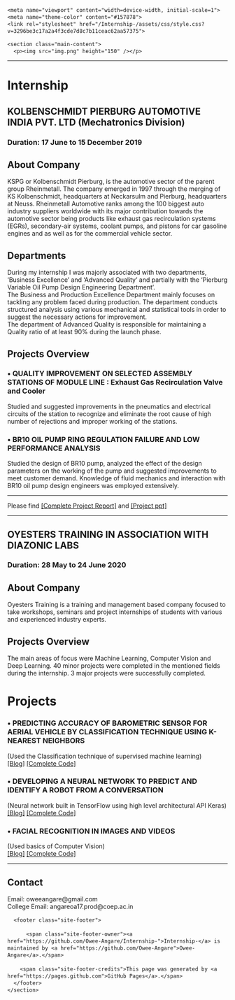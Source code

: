 <!DOCTYPE html>
<html lang="en-US">
  <head>
    <meta charset="UTF-8">

<!-- Begin Jekyll SEO tag v2.6.1 -->
<title>Internship-</title>
<meta name="generator" content="Jekyll v3.8.7" />
<meta property="og:title" content="Internship-" />
<meta property="og:locale" content="en_US" />
<link rel="canonical" href="https://owee-angare.github.io/Internship-/" />
<meta property="og:url" content="https://owee-angare.github.io/Internship-/" />
<meta property="og:site_name" content="Internship-" />
<script type="application/ld+json">
{"@type":"WebSite","headline":"Internship-","url":"https://owee-angare.github.io/Internship-/","name":"Internship-","@context":"https://schema.org"}</script>
<!-- End Jekyll SEO tag -->

    <meta name="viewport" content="width=device-width, initial-scale=1">
    <meta name="theme-color" content="#157878">
    <link rel="stylesheet" href="/Internship-/assets/css/style.css?v=3296be3c17a2a4f3cde7d8c7b11ceac62aa57375">
  </head>
  <body>
    

    <section class="main-content">
      <p><img src="img.png" height="150" /></p>

<hr />

<h1 id="internship">Internship</h1>

<h2 id="kolbenschmidt-pierburg-automotive-india-pvt-ltd-mechatronics-division">KOLBENSCHMIDT PIERBURG AUTOMOTIVE INDIA PVT. LTD (Mechatronics Division)</h2>
<h3 id="duration-17-june-to-15-december-2019">Duration: 17 June to 15 December 2019</h3>

<h2 id="about-company">About Company</h2>
<p>KSPG or Kolbenschmidt Pierburg, is the automotive sector of the parent group Rheinmetall. The company emerged in 1997 through the merging of KS Kolbenschmidt, headquarters at Neckarsulm and Pierburg, headquarters at Neuss. Rheinmetall Automotive ranks among the 100 biggest auto industry suppliers worldwide with its major contribution towards the automotive sector being products like exhaust gas recirculation systems (EGRs), secondary-air systems, coolant pumps, and pistons for car gasoline engines and as well as for the commercial vehicle sector.</p>

<h2 id="departments">Departments</h2>
<p>During my internship I was majorly associated with two departments, ‘Business Excellence’ and ‘Advanced Quality’ and partially with the ‘Pierburg Variable Oil Pump Design Engineering Department’.<br /> The Business and Production Excellence Department mainly focuses on tackling any problem faced during production. The department conducts structured analysis using various mechanical and statistical tools in order to suggest the necessary actions for improvement.<br /> The department of Advanced Quality is responsible for maintaining a Quality ratio of at least 90% during the launch phase.</p>

<h2 id="projects-overview">Projects Overview</h2>
<h3 id="-quality-improvement-on-selected-assembly-stations-of-module-line--exhaust-gas-recirculation-valve-and-cooler">•	QUALITY IMPROVEMENT ON SELECTED ASSEMBLY STATIONS OF MODULE LINE : Exhaust Gas Recirculation Valve and Cooler</h3>
<p>Studied and suggested improvements in the pneumatics and electrical circuits of the station to recognize      and eliminate the root cause of high number of rejections and improper working of the stations.</p>
<h3 id="-br10-oil-pump-ring-regulation-failure-and-low-performance-analysis">•	BR10 OIL PUMP RING REGULATION FAILURE AND LOW PERFORMANCE ANALYSIS</h3>
<p>Studied the design of BR10 pump, analyzed the effect of the design parameters on the working of the pump and suggested improvements to meet customer demand. Knowledge of fluid mechanics and interaction with BR10 oil pump design engineers was employed extensively.<br />
<hr>

<p>Please find <a href="https://drive.google.com/file/d/1mQa6OMkkujf973utYmqi5490LfmVCcyZ/view?usp=sharing">[Complete Project Report]</a> and <a href="https://drive.google.com/file/d/1SUV6qGgnnw0qUNwmbBcivIuPKrVavbCA/view?usp=sharing">[Project ppt]</a> 
<hr>

<h2 id="oyesters-training-in-association-with-diazonic-labs">OYESTERS TRAINING IN ASSOCIATION WITH DIAZONIC LABS</h2>
<h3 id="duration-28-may-to-24-june-2020">Duration: 28 May to 24 June 2020</h3>

<h2 id="about-company-1">About Company</h2>
<p>Oyesters Training is a training and management based company focused to  take  workshops,  seminars and project internships of students with various and experienced industry experts.</p>

<h2 id="projects-overview-1">Projects Overview</h2>
<p>The main areas of focus were Machine Learning, Computer Vision and Deep Learning. 40 minor projects were completed in the mentioned fields during the internship. 
3 major projects were successfully completed.</p>

<h1 id="projects">Projects</h1>

<h3 id="-predicting-accuracy-of-barometric-sensor-for-aerial-vehicle--by-classification-technique-using-k-nearest-neighbors">•	PREDICTING ACCURACY OF BAROMETRIC SENSOR FOR AERIAL VEHICLE  BY CLASSIFICATION TECHNIQUE USING K-NEAREST NEIGHBORS</h3>
<p>(Used the Classification technique of supervised machine learning)<br /> 
<a href="https://robotics890103591.wordpress.com/2020/05/03/accuracy-of-barometric-sensor-for-aerial-vehicle-by-classification-technique-using-k-nearest-neighbours/">[Blog]</a> <a href="https://github.com/Owee-Angare/Robo/blob/master/BarometricPressure_for_AV.ipynb">[Complete Code]</a></p>

<h3 id="-developing-a-neural-network-to-predict-and-identify-a-robot-from-a-conversation">•	DEVELOPING A NEURAL NETWORK TO PREDICT AND IDENTIFY A ROBOT FROM A CONVERSATION</h3>
<p>(Neural network built in TensorFlow using high level architectural API Keras)<br /> <a href="https://robotics890103591.wordpress.com/2020/06/28/developing-a-neural-network-to-predict-and-identify-a-robot-from-a-conversation/">[Blog]</a> <a href="https://github.com/Owee-Angare/Robo/blob/master/Robot_Conversation.ipynb">[Complete Code]</a></p>

<h3 id="-facial-recognition-in-images-and-videos">•	FACIAL RECOGNITION IN IMAGES AND VIDEOS</h3>
<p>(Used basics of Computer Vision)<br />
<a href="https://robotics890103591.wordpress.com/2020/07/04/facial-recognition-in-images-and-videos/">[Blog]</a> <a href="https://github.com/Owee-Angare/Robo/blob/master/Facial%20Recognition%20in%20Images%20and%20Videos.py">[Complete Code]</a> 
<hr>

<h2 id="contact">Contact<br /></h2>
<p>Email: oweeangare@gmail.com<br /> College Email: angareoa17.prod@coep.ac.in</p>


      <footer class="site-footer">
        
          <span class="site-footer-owner"><a href="https://github.com/Owee-Angare/Internship-">Internship-</a> is maintained by <a href="https://github.com/Owee-Angare">Owee-Angare</a>.</span>
        
        <span class="site-footer-credits">This page was generated by <a href="https://pages.github.com">GitHub Pages</a>.</span>
      </footer>
    </section>

    
  </body>
</html>
